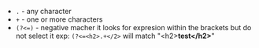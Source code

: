  - `.` - any character
 - `+` - one or more characters
 - `(?<=)` - negative macher it looks for expresion within the brackets but do not select it exp: `(?<=<h2>.+</2>` will match "\<h2>**test\</h2>**" 

